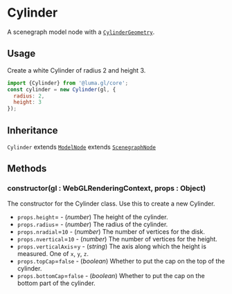 # Cylinder

A scenegraph model node with a [`CylinderGeometry`](/docs/api-reference/core/geometries/cube-geometry).


## Usage

Create a white Cylinder of radius 2 and height 3.

```js
import {Cylinder} from '@luma.gl/core';
const cylinder = new Cylinder(gl, {
  radius: 2,
  height: 3
});
```

## Inheritance

`Cylinder` extends [`ModelNode`](/docs/api-reference/core/scenegraph/model-node.md) extends [`ScenegraphNode`](/docs/api-reference/core/scenegraph/scenegraph-node.md)

## Methods

### constructor(gl : WebGLRenderingContext, props : Object)

The constructor for the Cylinder class. Use this to create a new Cylinder.

* `props.height`= - (*number*) The height of the cylinder.
* `props.radius`= - (*number*) The radius of the cylinder.
* `props.nradial`=`10` - (*number*) The number of vertices for the disk.
* `props.nvertical`=`10` - (*number*) The number of vertices for the height.
* `props.verticalAxis`=`y` - (*string*) The axis along which the height is measured. One of `x`, `y`, `z`.
* `props.topCap`=`false` - (*boolean*) Whether to put the cap on the top of the cylinder.
* `props.bottomCap`=`false` - (*boolean*) Whether to put the cap on the bottom
  part of the cylinder.
